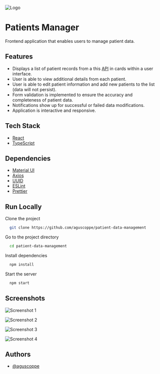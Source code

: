 
![Logo](https://i.ibb.co/dW6q6nW/Captura-de-pantalla-2023-11-05-210553.png)


# Patients Manager

Frontend application that enables users to manage patient data.


## Features
- Displays a list of patient records from a this [API](https://63bedcf7f5cfc0949b634fc8.mockapi.io/users) in cards within a user interface.
- User is able to view additional details from each patient.
- User is able to edit patient information and add new patients to the list (data will not persist).
- Form validation is implemented to ensure the accuracy and completeness of patient data.
- Notifications show up for successful or failed data modifications.
- Application is interactive and responsive.

## Tech Stack
- [React](https://react.dev/learn/installation)
- [TypeScript](https://www.typescriptlang.org/docs/)

## Dependencies
- [Material UI](https://mui.com/material-ui/getting-started/installation/)
- [Axios](https://axios-http.com/docs/intro)
- [UUID](https://www.npmjs.com/package/uuid)
- [ESLint](https://eslint.org/docs/latest/use/getting-started)
- [Prettier](https://prettier.io/docs/en/install)

## Run Locally

Clone the project

```bash
  git clone https://github.com/aguscoppe/patient-data-management
```

Go to the project directory

```bash
  cd patient-data-management
```

Install dependencies

```bash
  npm install
```

Start the server

```bash
  npm start
```


## Screenshots

![Screenshot 1](https://i.ibb.co/HTXhwDn/Captura-de-pantalla-2023-11-05-210833.png)

![Screenshot 2](https://i.ibb.co/fpYfr6J/Captura-de-pantalla-2023-11-05-210900.png)

![Screenshot 3](https://i.ibb.co/dLh2Hmn/Captura-de-pantalla-2023-11-05-210939.png)

![Screenshot 4](https://i.ibb.co/GJHMDV4/Captura-de-pantalla-2023-11-05-210954.png)
## Authors

- [@aguscoppe](https://www.github.com/aguscoppe)

